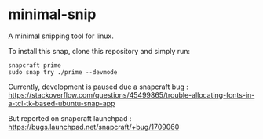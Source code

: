 # minimal-snip
A minimal snipping tool for linux.

To install this snap, clone this repository and simply run:

    snapcraft prime
    sudo snap try ./prime --devmode
    
Currently, development is paused due a snapcraft bug : https://stackoverflow.com/questions/45499865/trouble-allocating-fonts-in-a-tcl-tk-based-ubuntu-snap-app

But reported on snapcraft launchpad : https://bugs.launchpad.net/snapcraft/+bug/1709060
